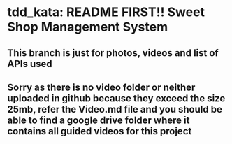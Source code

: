 # tdd_kata: README FIRST!! Sweet Shop Management System

## This branch is just for photos, videos and list of APIs used

## Sorry as there is no video folder or neither uploaded in github because they exceed the size 25mb, refer the Video.md file and you should be able to find a google drive folder where it contains all guided videos for this project
